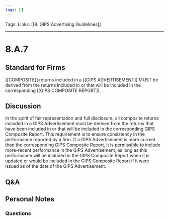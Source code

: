 ```yaml
---
tags: []
---
```

Tags:
Links: [[8. GIPS Advertising Guidelines]]
___
# 8.A.7
## Standard for Firms
[[COMPOSITE]] returns included in a [[GIPS ADVERTISEMENT]] MUST be derived from the returns included in or that will be included in the corresponding [[GIPS COMPOSITE REPORT]].
## Discussion
In the spirit of fair representation and full disclosure, all composite returns included in a GIPS Advertisement must be derived from the returns that have been included in or that will be included in the corresponding GIPS Composite Report. This requirement is to ensure consistency in the performance reported by a firm. If a GIPS Advertisement is more current than the corresponding GIPS Composite Report, it is permissible to include more-recent performance in the GIPS Advertisement, as long as this performance will be included in the GIPS Composite Report when it is updated or would be included in the GIPS Composite Report if it were issued as of the date of the GIPS Advertisement.
## Q&A

## Personal Notes

### Questions